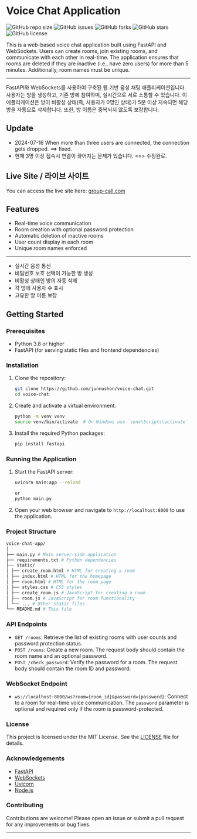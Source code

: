 # Voice Chat Application
![GitHub repo size](https://img.shields.io/github/repo-size/junnushon/voice-chat)
![GitHub issues](https://img.shields.io/github/issues/junnushon/voice-chat)
![GitHub forks](https://img.shields.io/github/forks/junnushon/voice-chat)
![GitHub stars](https://img.shields.io/github/stars/junnushon/voice-chat)
![GitHub license](https://img.shields.io/github/license/junnushon/voice-chat)




This is a web-based voice chat application built using FastAPI and WebSockets. Users can create rooms, join existing rooms, and communicate with each other in real-time. The application ensures that rooms are deleted if they are inactive (i.e., have zero users) for more than 5 minutes. Additionally, room names must be unique.

---
FastAPI와 WebSockets를 사용하여 구축된 웹 기반 음성 채팅 애플리케이션입니다. 사용자는 방을 생성하고, 기존 방에 참여하며, 실시간으로 서로 소통할 수 있습니다. 이 애플리케이션은 방이 비활성 상태(즉, 사용자가 0명인 상태)가 5분 이상 지속되면 해당 방을 자동으로 삭제합니다. 또한, 방 이름은 중복되지 않도록 보장합니다.

## Update
- 2024-07-16 When more than three users are connected, the connection gets dropped. ==> fixed.
- 현재 3명 이상 접속시 연결이 끊어지는 문제가 있습니다. ==> 수정완료.

## Live Site / 라이브 사이트

You can access the live site here: [group-call.com](https://group-call.com/)

## Features

- Real-time voice communication
- Room creation with optional password protection
- Automatic deletion of inactive rooms
- User count display in each room
- Unique room names enforced

---
- 실시간 음성 통신
- 비밀번호 보호 선택이 가능한 방 생성
- 비활성 상태인 방의 자동 삭제
- 각 방에 사용자 수 표시
- 고유한 방 이름 보장

## Getting Started

### Prerequisites

- Python 3.8 or higher
- FastAPI (for serving static files and frontend dependencies)

### Installation

1. Clone the repository:

    ```bash
    git clone https://github.com/junnushon/voice-chat.git
    cd voice-chat
    ```

2. Create and activate a virtual environment:

    ```bash
    python -m venv venv
    source venv/bin/activate  # On Windows use `venv\Scripts\activate`
    ```

3. Install the required Python packages:

    ```bash
    pip install fastapi
    ```


### Running the Application

1. Start the FastAPI server:

    ```bash
    uvicorn main:app --reload
    ```
    ```bash
    or
    python main.py
    ```

2. Open your web browser and navigate to `http://localhost:8000` to use the application.

### Project Structure
```graphql
voice-chat-app/
│
├── main.py # Main server-side application
├── requirements.txt # Python dependencies
├── static/
│ ├── create_room.html # HTML for creating a room
│ ├── index.html # HTML for the homepage
│ ├── room.html # HTML for the room page
│ ├── styles.css # CSS styles
│ ├── create_room.js # JavaScript for creating a room
│ ├── room.js # JavaScript for room functionality
│ └── ... # Other static files
└── README.md # This file
```

### API Endpoints

- `GET /rooms`: Retrieve the list of existing rooms with user counts and password protection status.
- `POST /rooms`: Create a new room. The request body should contain the room name and an optional password.
- `POST /check_password`: Verify the password for a room. The request body should contain the room ID and password.

### WebSocket Endpoint

- `ws://localhost:8000/ws?room={room_id}&password={password}`: Connect to a room for real-time voice communication. The `password` parameter is optional and required only if the room is password-protected.

### License

This project is licensed under the MIT License. See the [LICENSE](LICENSE) file for details.

### Acknowledgements

- [FastAPI](https://fastapi.tiangolo.com/)
- [WebSockets](https://websockets.readthedocs.io/)
- [Uvicorn](https://www.uvicorn.org/)
- [Node.js](https://nodejs.org/)

### Contributing

Contributions are welcome! Please open an issue or submit a pull request for any improvements or bug fixes.

---